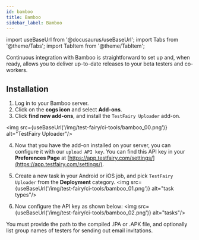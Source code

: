 ```yaml
---
id: bamboo
title: Bamboo
sidebar_label: Bamboo
---
```


import useBaseUrl from '@docusaurus/useBaseUrl';
import Tabs from '@theme/Tabs';
import TabItem from '@theme/TabItem';

Continuous integration with Bamboo is straightforward to set up and, when ready, allows you to deliver up-to-date releases to your beta testers and co-workers.

## Installation

1. Log in to your Bamboo server.
2. Click on the **cogs icon** and select **Add-ons**.
3. Click **find new add-ons**, and install the `TestFairy Uploader` add-on.

<img src={useBaseUrl('/img/test-fairy/ci-tools/bamboo_00.png')} alt="TestFairy Uploader"/>

4. Now that you have the add-on installed on your server, you can configure it with our `upload API key`. You can find this API key in your **Preferences Page** at [https://app.testfairy.com/settings/](https://app.testfairy.com/settings/).

5. Create a new task in your Android or iOS job, and pick `TestFairy Uploader` from the **Deployment** category.
<img src={useBaseUrl('/img/test-fairy/ci-tools/bamboo_01.png')} alt="task types"/>

6. Now configure the API key as shown below:
<img src={useBaseUrl('/img/test-fairy/ci-tools/bamboo_02.png')} alt="tasks"/>

You must provide the path to the compiled .IPA or .APK file, and optionally list group names of testers for sending out email invitations.
